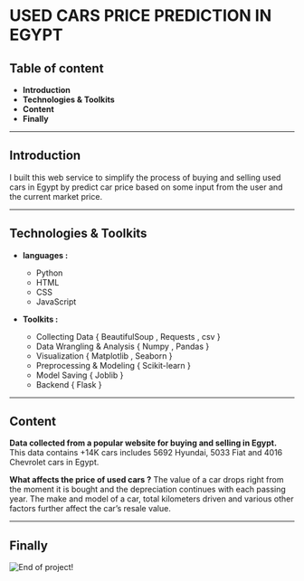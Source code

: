 USED CARS PRICE PREDICTION IN EGYPT
===================================

Table of content
---------------
- **Introduction**
- **Technologies & Toolkits**
- **Content**
- **Finally**


------------
Introduction
---------------	
I built this web service to simplify the process of buying and selling used cars in Egypt by predict car price based on some input from the user and the current market price.

---------------

Technologies & Toolkits
---------------
- **languages :**
    - Python
    - HTML
    - CSS
    - JavaScript


- **Toolkits :**
    - Collecting Data  { BeautifulSoup , Requests , csv }
    - Data Wrangling & Analysis { Numpy , Pandas }
    - Visualization { Matplotlib , Seaborn }
    - Preprocessing & Modeling { Scikit-learn }
    - Model Saving { Joblib }
    - Backend { Flask }

--------------------

Content
--------

**Data collected from a popular website for buying and selling in Egypt.**
This data contains +14K cars includes 5692 Hyundai, 5033 Fiat and 4016 Chevrolet cars in Egypt.

**What affects the price of used cars ?**
The value of a car drops right from the moment it is bought and the depreciation continues with each passing year.
The make and model of a car, total kilometers driven and various other factors further affect the car’s resale value.

--------------

Finally
------
![End of project!](static\gif.gif "USED CARS PRICE PREDICTION")
